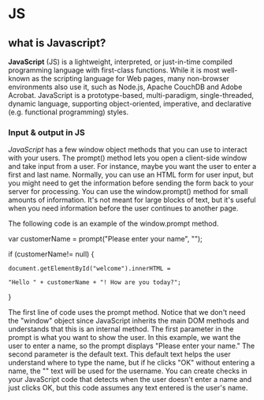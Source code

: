 # JS

## what is Javascript?
**JavaScript** (JS) is a lightweight, interpreted, or just-in-time compiled programming language with first-class functions. While it is most well-known as the scripting language for Web pages, many non-browser environments also use it, such as Node.js, Apache CouchDB and Adobe Acrobat. JavaScript is a prototype-based, multi-paradigm, single-threaded, dynamic language, supporting object-oriented, imperative, and declarative (e.g. functional programming) styles.


### Input & output in JS
*JavaScript* has a few window object methods that you can use to interact with your users. The prompt() method lets you open a client-side window and take input from a user. For instance, maybe you want the user to enter a first and last name. Normally, you can use an HTML form for user input, but you might need to get the information before sending the form back to your server for processing. You can use the window.prompt() method for small amounts of information. It's not meant for large blocks of text, but it's useful when you need information before the user continues to another page.

The following code is an example of the window.prompt method. 

var customerName = prompt("Please enter your name", "<name goes here>");

if (customerName!= null) {

    document.getElementById("welcome").innerHTML =

    "Hello " + customerName + "! How are you today?";

}

The first line of code uses the prompt method. Notice that we don't need the "window" object since JavaScript inherits the main DOM methods and understands that this is an internal method. The first parameter in the prompt is what you want to show the user. In this example, we want the user to enter a name, so the prompt displays "Please enter your name." The second parameter is the default text. This default text helps the user understand where to type the name, but if he clicks "OK" without entering a name, the "<name goes here>" text will be used for the username. You can create checks in your JavaScript code that detects when the user doesn't enter a name and just clicks OK, but this code assumes any text entered is the user's name.